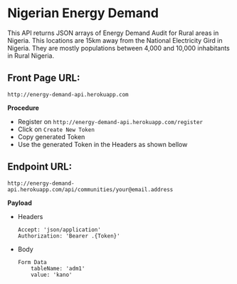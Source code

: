 # Nigerian Energy Demand
This API returns JSON arrays of Energy Demand Audit for Rural areas in Nigeria. This locations are 15km away from the National Electricity Gird in Nigeria. They are mostly populations between 4,000 and 10,000 inhabitants in Rural Nigeria. 

## Front Page URL: 
`http://energy-demand-api.herokuapp.com`

**Procedure**
- Register on `http://energy-demand-api.herokuapp.com/register`
- Click on `Create New Token`
- Copy generated Token
- Use the generated Token in the Headers as shown bellow 

## Endpoint URL: 
`http://energy-demand-api.herokuapp.com/api/communities/your@email.address`

**Payload** 
- Headers
    ```
    Accept: 'json/application'
    Authorization: 'Bearer .{Token}'
    ```
 - Body
    ```
    Form Data
        tableName: 'adm1'
        value: 'kano'
    ```
